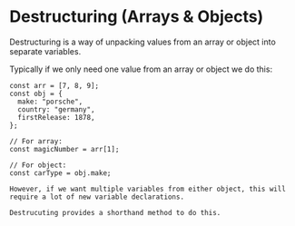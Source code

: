 # Destructuring (Arrays & Objects)

Destructuring is a way of unpacking values from an array or object into separate variables.

Typically if we only need one value from an array or object we do this:

```
const arr = [7, 8, 9];
const obj = {
  make: "porsche",
  country: "germany",
  firstRelease: 1878,
};

// For array:
const magicNumber = arr[1];

// For object:
const carType = obj.make;

However, if we want multiple variables from either object, this will require a lot of new variable declarations.

Destrucuting provides a shorthand method to do this.
```
